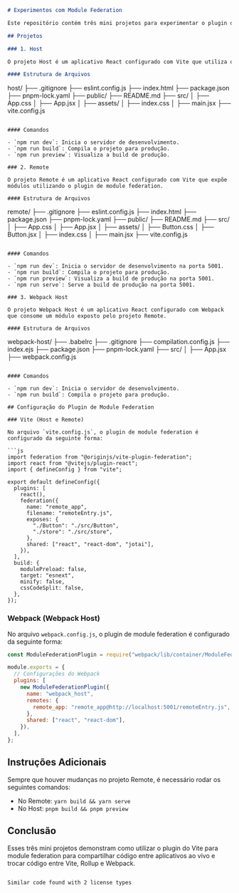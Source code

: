 ```markdown
# Experimentos com Module Federation

Este repositório contém três mini projetos para experimentar o plugin do Vite para module federation, que permite compartilhar código entre aplicativos ao vivo. Ele também permite trocar código entre Vite, Rollup e Webpack.

## Projetos

### 1. Host

O projeto Host é um aplicativo React configurado com Vite que utiliza o plugin de module federation para consumir módulos expostos pelo projeto Remote.

#### Estrutura de Arquivos

```
host/
├── .gitignore
├── eslint.config.js
├── index.html
├── package.json
├── pnpm-lock.yaml
├── public/
├── README.md
├── src/
│   ├── App.css
│   ├── App.jsx
│   ├── assets/
│   ├── index.css
│   ├── main.jsx
├── vite.config.js
```

#### Comandos

- `npm run dev`: Inicia o servidor de desenvolvimento.
- `npm run build`: Compila o projeto para produção.
- `npm run preview`: Visualiza a build de produção.

### 2. Remote

O projeto Remote é um aplicativo React configurado com Vite que expõe módulos utilizando o plugin de module federation.

#### Estrutura de Arquivos

```
remote/
├── .gitignore
├── eslint.config.js
├── index.html
├── package.json
├── pnpm-lock.yaml
├── public/
├── README.md
├── src/
│   ├── App.css
│   ├── App.jsx
│   ├── assets/
│   ├── Button.css
│   ├── Button.jsx
│   ├── index.css
│   ├── main.jsx
├── vite.config.js
```

#### Comandos

- `npm run dev`: Inicia o servidor de desenvolvimento na porta 5001.
- `npm run build`: Compila o projeto para produção.
- `npm run preview`: Visualiza a build de produção na porta 5001.
- `npm run serve`: Serve a build de produção na porta 5001.

### 3. Webpack Host

O projeto Webpack Host é um aplicativo React configurado com Webpack que consome um módulo exposto pelo projeto Remote.

#### Estrutura de Arquivos

```
webpack-host/
├── .babelrc
├── .gitignore
├── compilation.config.js
├── index.ejs
├── package.json
├── pnpm-lock.yaml
├── src/
│   ├── App.jsx
├── webpack.config.js
```

#### Comandos

- `npm run dev`: Inicia o servidor de desenvolvimento.
- `npm run build`: Compila o projeto para produção.

## Configuração do Plugin de Module Federation

### Vite (Host e Remote)

No arquivo `vite.config.js`, o plugin de module federation é configurado da seguinte forma:

```js
import federation from "@originjs/vite-plugin-federation";
import react from "@vitejs/plugin-react";
import { defineConfig } from "vite";

export default defineConfig({
  plugins: [
    react(),
    federation({
      name: "remote_app",
      filename: "remoteEntry.js",
      exposes: {
        "./Button": "./src/Button",
        "./store": "./src/store",
      },
      shared: ["react", "react-dom", "jotai"],
    }),
  ],
  build: {
    modulePreload: false,
    target: "esnext",
    minify: false,
    cssCodeSplit: false,
  },
});
```

### Webpack (Webpack Host)

No arquivo `webpack.config.js`, o plugin de module federation é configurado da seguinte forma:

```js
const ModuleFederationPlugin = require("webpack/lib/container/ModuleFederationPlugin");

module.exports = {
  // Configurações do Webpack
  plugins: [
    new ModuleFederationPlugin({
      name: "webpack_host",
      remotes: {
        remote_app: "remote_app@http://localhost:5001/remoteEntry.js",
      },
      shared: ["react", "react-dom"],
    }),
  ],
};
```

## Instruções Adicionais

Sempre que houver mudanças no projeto Remote, é necessário rodar os seguintes comandos:

- No Remote: `yarn build && yarn serve`
- No Host: `pnpm build && pnpm preview`

## Conclusão

Esses três mini projetos demonstram como utilizar o plugin do Vite para module federation para compartilhar código entre aplicativos ao vivo e trocar código entre Vite, Rollup e Webpack.
```

Similar code found with 2 license types